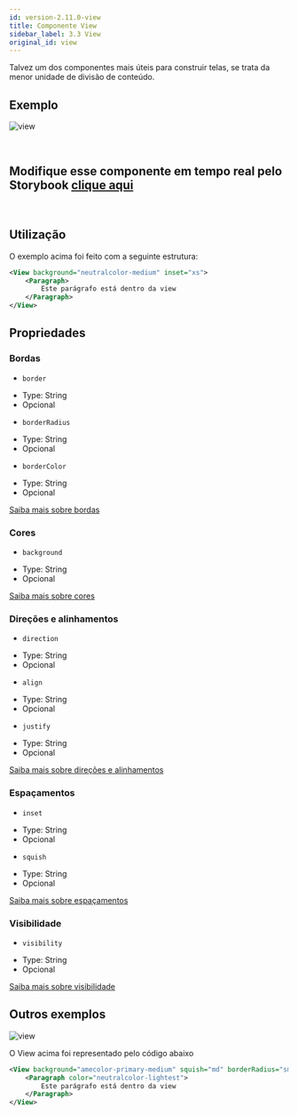 ```yaml
---
id: version-2.11.0-view
title: Componente View
sidebar_label: 3.3 View
original_id: view
---
```



Talvez um dos componentes mais úteis para construir telas, se trata da menor unidade de divisão de conteúdo.

## Exemplo

![view](assets/images_components/v2.0.0/view.jpg)

<br>

## Modifique esse componente em tempo real pelo Storybook [clique aqui](https://ame-miniapp-components.calindra.com.br/storybook/?path=/story/componentes-simples-view--basic)

<br>

## Utilização

O exemplo acima foi feito com a seguinte estrutura:

```xml
<View background="neutralcolor-medium" inset="xs">
    <Paragraph>
        Este parágrafo está dentro da view
    </Paragraph>
</View>
```

## Propriedades

### Bordas

* `border`

- Type: String
- Opcional

* `borderRadius`

- Type: String
- Opcional

* `borderColor`

- Type: String
- Opcional

[Saiba mais sobre bordas](border.md)

### Cores

* `background`

- Type: String
- Opcional

[Saiba mais sobre cores](color.md)

### Direções e alinhamentos

* `direction`

- Type: String
- Opcional

* `align`

- Type: String
- Opcional

* `justify`

- Type: String
- Opcional


[Saiba mais sobre direções e alinhamentos](flex.md)

### Espaçamentos

* `inset`

- Type: String
- Opcional

* `squish`

- Type: String
- Opcional

[Saiba mais sobre espaçamentos](space.md)

### Visibilidade

* `visibility`

- Type: String
- Opcional

[Saiba mais sobre visibilidade](visibility.md)
## Outros exemplos

![view](assets/images_components/v2.0.0/view2.jpg)

O View acima foi representado pelo código abaixo

```xml
<View background="amecolor-primary-medium" squish="md" borderRadius="sm">
    <Paragraph color="neutralcolor-lightest">
        Este parágrafo está dentro da view
    </Paragraph>
</View>
```
